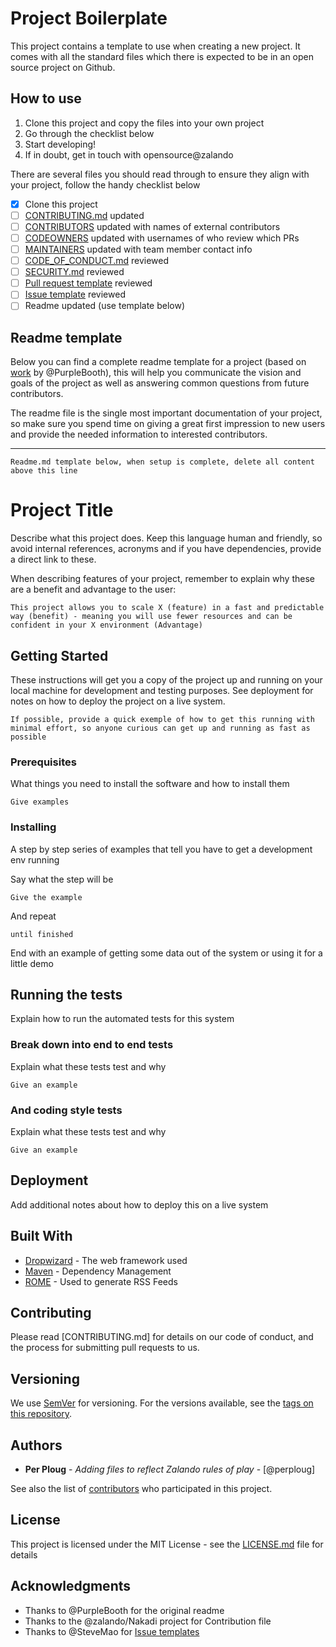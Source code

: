 # Project Boilerplate

This project contains a template to use when creating a new project. It comes with all the standard files which there is expected to be in an open source project on Github. 

## How to use

1. Clone this project and copy the files into your own project
2. Go through the checklist below
3. Start developing!
4. If in doubt, get in touch with opensource@zalando

There are several files you should read through to ensure they align with your project, follow the handy checklist below

- [x] Clone this project
- [ ] [CONTRIBUTING.md](CONTRIBUTING.md) updated
- [ ] [CONTRIBUTORS](CONTRIBUTORS.md) updated with names of external contributors
- [ ] [CODEOWNERS](.github/CODEOWNERS) updated with usernames of who review which PRs
- [ ] [MAINTAINERS](CODEOWNERS) updated with team member contact info
- [ ] [CODE_OF_CONDUCT.md](CODE_OF_CONDUCT.md) reviewed
- [ ] [SECURITY.md](SECURITY.md) reviewed
- [ ] [Pull request template](.github/PULL_REQUEST_TEMPLATE.md) reviewed
- [ ] [Issue template](.github/ISSUE_TEMPLATE.md) reviewed
- [ ] Readme updated (use template below) 

## Readme template

Below you can find a complete readme template for a project (based on [work](https://gist.github.com/PurpleBooth/109311bb0361f32d87a2) by @PurpleBooth), this will help you communicate the vision and goals of the project as well as answering common questions from future contributors.

The readme file is the single most important documentation of your project, so make sure you spend time on giving a great first impression to new users and provide the needed information to interested contributors.


---- 

```
Readme.md template below, when setup is complete, delete all content above this line
```


# Project Title

Describe what this project does. Keep this language human and friendly, so avoid internal references, acronyms and if you 
have dependencies, provide a direct link to these. 

When describing features of your project, remember to explain why these are a benefit and advantage to the user:
```
This project allows you to scale X (feature) in a fast and predictable way (benefit) - meaning you will use fewer resources and can be confident in your X environment (Advantage)
```

## Getting Started

These instructions will get you a copy of the project up and running on your local machine for development and testing purposes. See deployment for notes on how to deploy the project on a live system.

```
If possible, provide a quick exemple of how to get this running with minimal effort, so anyone curious can get up and running as fast as possible 
```

### Prerequisites

What things you need to install the software and how to install them

```
Give examples
```

### Installing

A step by step series of examples that tell you have to get a development env running

Say what the step will be

```
Give the example
```

And repeat

```
until finished
```

End with an example of getting some data out of the system or using it for a little demo

## Running the tests

Explain how to run the automated tests for this system

### Break down into end to end tests

Explain what these tests test and why

```
Give an example
```

### And coding style tests

Explain what these tests test and why

```
Give an example
```

## Deployment

Add additional notes about how to deploy this on a live system

## Built With

* [Dropwizard](http://www.dropwizard.io/1.0.2/docs/) - The web framework used
* [Maven](https://maven.apache.org/) - Dependency Management
* [ROME](https://rometools.github.io/rome/) - Used to generate RSS Feeds

## Contributing

Please read [CONTRIBUTING.md] for details on our code of conduct, and the process for submitting pull requests to us.

## Versioning

We use [SemVer](http://semver.org/) for versioning. For the versions available, see the [tags on this repository](https://github.com/your/project/tags). 

## Authors

* **Per Ploug** - *Adding files to reflect Zalando rules of play* - [@perploug]

See also the list of [contributors](CONTRIBUTORS) who participated in this project.

## License

This project is licensed under the MIT License - see the [LICENSE.md](LICENSE.md) file for details

## Acknowledgments

* Thanks to @PurpleBooth for the original readme
* Thanks to the @zalando/Nakadi project for Contribution file
* Thanks to @SteveMao for [Issue templates](https://github.com/stevemao/github-issue-templates)

